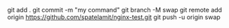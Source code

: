 git add .
git commit -m "my command"
git branch -M swap
git remote add origin https://github.com/spatelamit/nginx-test.git
git push -u origin swap